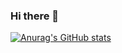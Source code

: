 ### Hi there 👋

[![Anurag's GitHub stats](https://github-readme-stats.vercel.app/api?username=gabszero)](https://github.com/gabszero/github-readme-stats)


<!--
**GabsZero/gabszero** is a ✨ _special_ ✨ repository because its `README.md` (this file) appears on your GitHub profile.

Here are some ideas to get you started:

- 🔭 I’m currently working on ...
- 🌱 I’m currently learning ...
- 👯 I’m looking to collaborate on ...
- 🤔 I’m looking for help with ...
- 💬 Ask me about ...
- 📫 How to reach me: ...
- 😄 Pronouns: ...
- ⚡ Fun fact: ...
-->
